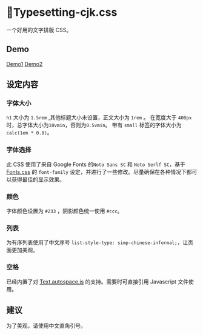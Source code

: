 # 📘Typesetting-cjk.css
一个好用的文字排版 CSS。
## Demo
[Demo1](Pages/1.html) [Demo2](Pages/2.html)
## 设定内容
### 字体大小
`h1` 大小为 `1.5rem` ,其他标题大小未设置，正文大小为 `1rem` 。
在宽度大于 `400px` 时，总字体大小为`10vmin`，否则为`0.5vmin`。
带有 `small` 标签的字体大小为 `calc(1em * 0.8)`。
### 字体选择
此 CSS 使用了来自 Google Fonts 的`Noto Sans SC` 和 `Noto Serlf SC`，基于[Fonts.css](https://zenozeng.github.io/fonts.css/) 的 `font-family` 设定，并进行了一些修改。尽量确保在各种情况下都可以获得最佳的显示效果。
### 颜色
字体颜色设置为 `#233` ，阴影颜色统一使用 `#ccc`。
### 列表
为有序列表使用了中文序号 `list-style-type: simp-chinese-informal;`，让页面更加美观。
### 空格
已经内置了对 [Text.autospace.js](https://github.com/mastermay/text-autospace.js/) 的支持。需要时可直接引用 Javascript 文件使用。

## 建议
为了美观，请使用中文直角引号。